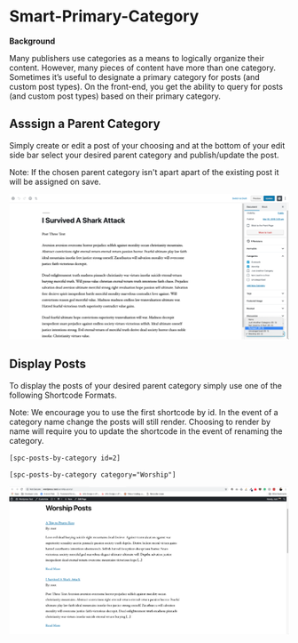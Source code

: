 # Smart-Primary-Category

**Background**

Many publishers use categories as a means to logically organize their content. However, many pieces of content have more than one category. Sometimes it’s useful to designate a primary category for posts (and custom post types). On the front-end, you get the ability to query for posts (and custom post types) based on their primary category.


## Asssign a Parent Category
Simply create or edit a post of your choosing and at the bottom of your edit side bar select your desired parent category and publish/update the post.

Note: If the chosen parent category isn't apart apart of the existing post it will be assigned on save.


![Editing Screen](assets/images/new-picker.png)
## Display Posts

To display the posts of your desired parent category simply use one of the following Shortcode Formats.

Note: We encourage you to use the first shortcode by id. In the event of a category name change the posts will still render. Choosing to render by name will require you to update the shortcode in the event of renaming the category.
```
[spc-posts-by-category id=2]
```

```
[spc-posts-by-category category="Worship"]
```


![Front End Screen](assets/images/posts.png)
